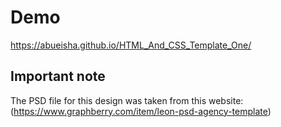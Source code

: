 # Demo
https://abueisha.github.io/HTML_And_CSS_Template_One/

## Important note

The PSD file for this design was taken from this website: (https://www.graphberry.com/item/leon-psd-agency-template)
